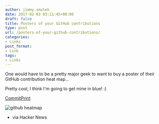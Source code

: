 ```yaml
---
author: jimmy.smutek
date: 2017-02-03 03:11:45+00:00
draft: false
title: Posters of your GitHub contributions
type: post
url: /posters-of-your-github-contributions/
categories:
- Links
post_format:
- Link
tags:
- Links
---
```


One would have to be a pretty major geek to want to buy a poster of their GitHub contribution heat map...

Pretty cool, I think I'm going to get mine in blue! :)

[CommitPrint](https://commitprint.com/)

![github heatmap](/img/2019/06/smutek.jpg)


- via Hacker News
